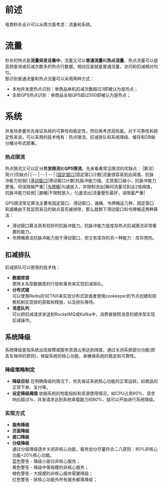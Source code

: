 # 前述
电商秒杀设计可以从两方面考虑：流量和系统。  

# 流量
秒杀的特点是**流量突发且集中**，流量又可以**普通流量**和**热点流量**，热点流量可以是高频查询或扣减次数多的热点行数据，相对应是就是普通流量，访问和扣减相对均匀。  
那识别普通流量和热点流量可以采用两种方式：  
* 本地并发度热点识别：单商品单机扣减次数超过3即被认为是热点；
* 全局QPS热点识别：单商品全局QPS超过500即被认为是热点；

# 系统
并发场景要优先保证系统的可靠性和稳定性，然后再考虑高性能。对于可靠性和稳定性来说，可以采用的技术栈有：热点限流、扣减排队和系统降级，缓存和DB做分桶分布式部署。
### 热点限流
热点限流又可以区分**并发限流**和**QPS限流**，先来看看常见限流的优缺点：
|算法|简介|优缺点|
| -- | -- | -- |
|[固定窗口](https://juejin.cn/post/7056068978862456846)|固定窗口计数|流量很容易到达阈值，抗脉冲能力较弱|
|[滑动窗口](https://juejin.cn/post/7056068978862456846)|滑动窗口计数|抗脉冲能力强，尤其窗口越小，抗脉冲能力更强，但误限越严重|
|[令牌桶](https://juejin.cn/post/7056068978862456846)|匀速放入，并限制流出|瞬间流量可到达2倍阈值，抗脉冲能力较弱|
|漏桶|不限制放入，匀速流出|流量整形最好，误限最严重|

QPS限流常见算法主要有固定窗口、滑动窗口、漏桶、令牌桶这几种，固定窗口和漏桶由于其显而易见的缺点首先被排除，那么就剩下滑动窗口和令牌桶这两种算法：
* 滑动窗口算法具有较好的抗脉冲能力。抗脉冲能力是库存热点扣减限流非常重要的能力。
* 令牌桶算法抗脉冲能力弱于滑动窗口，但又有库存的另一种能力：库存预热。

## 扣减排队
扣减排队可以使用的技术栈：
* **数据库锁**  
  使用关系型数据库的行锁和事务来实现扣减排队。
* **分布式锁**  
  可以使用Redis的SETNX来实现分布式锁或者使用zookeeper的节点创建和观察机制实现锁的获取和释放，以及排队等待。
* **消息队列**  
  可以把扣减请求发送到RocketMQ或Kafka中，消费者按照消息的顺序型实现扣减操作。
## 系统降级
系统降级是指系统出现故障或服务资源占用达到阈值，通过关闭系统部分功能(即丢车保帅的原则)，保留系统的核心功能，来确保系统的稳定和可靠性。
### 降级策略制定
* **降级目标**
  在明确降级的情况下，优先保证系统核心功能的正常运转。如商品的正常下单、支付等。
* **设定降级阈值**
  依据系统的性能指标和资源使用情况，如CPU占用80%、请求响应超过1s、并发请求达到系统承载能力的80%，就可以开始进行系统降级。
### 实现方式
* **服务降级**
* **页面降级**
* **接口降级**
* **分级降级**  
  通过分级降级逐步关闭非核心功能，服务划分尽量符合二八原则：80%非核心功能+20%核心功能。  
  蓝色警告 - 降级小部分非核心服务；  
  黄色警告 - 降级中等规模的非核心服务；  
  橙色警告 - 大规模的非核心服务需要降级；  
  红色警告 - 除核心功能外所有服务都需降级；




  
  
  
